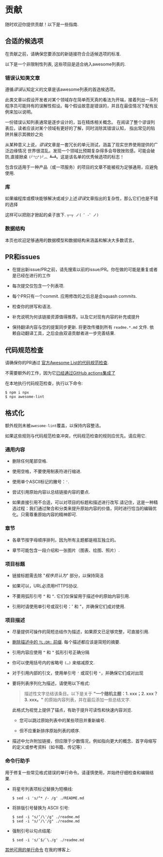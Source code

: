 # 贡献

随时欢迎你提供贡献！以下是一些指南.

## 合适的候选项

在贡献之前，请确保您要添加的新链接符合合适候选项的标准.

以下是一个非限制性列表, 这些项目是适合纳入awesome列表的.

### 错误认知类文章

遵循*谬误*认知定义的文章是该awesome列表的首选候选项。

此类文章以假设开发者对某个领域存在简单而天真的看法为开端，接着列出一系列程序员可能持有的误解性假设。每个假设故意是错误的，并且在最佳情况下配有反例来加以说明。

一份错误认知列表通常是逐步设计的，旨在精炼相关概念。
在阅读了整个谬误列表后，读者应该对某个领域有更好的了解，同时消除其错误认知， 指出常见的陷阱并展示其微妙之处


从某种意义上说，*谬误*文章是一套冗长的单元测试，涵盖了现实世界使用提供的广泛边缘情况
世界很混乱。发现一个领域比预期复杂得多会导致挫败感。可能会破防,直接掀桌 `(╯°□°)╯︵ ┻━┻`。这是该名单的优秀候选项的标志！

包含仅适用于一种产品（或一项服务）的项目的文章不能被视为足够通用，应避免使用.

### 库

如果编程库或模块能够解决或减少上述*谬误*文章指出的复杂性，那么它们也是不错的选择

这样可以把刚才掀起的桌子放下. `┬─┬ ノ( ゜-゜ノ)`

### 数据结构

本页也欢迎足够通用的数据模型和数据结构来涵盖和解决大多数谎言。

## PR和issues

- 在提出新issue/PR之前，请先搜索以前的issue/PR。你在做的可能是重复或者是已经在进行的工作

- 每次提交仅包含一个列表项.

- 每个PR只有一个commit. 应用修改的之后总是会squash commits.

- 检查你的拼写和语法.

- 补充说明为何该链接资源值得推荐。以及它对现有内容的补充或提升

- 保持翻译内容与您的提案同步更新. 将更改传播到所有 `readme.*.md` 文件. 依赖自动翻译工具，之后会由双语贡献者进一步完善结果.

##  代码规范检查

请确保你的PR通过 [官方Awesome List的代码规范检查](https://github.com/sindresorhus/awesome-lint).


不需要额外的工作，因为它[已经通过GitHub actions集成了](https://github.com/kdeldycke/awesome-falsehood/tree/main/.github/workflows)

在本地执行代码规范检查，执行以下命令:

```shell-session
$ npm i npx
$ npx awesome-lint
```

## 格式化

额外规则未被`awesome-lint`覆盖，以保持内容整洁。

如果这些规则与代码规范检查冲突，代码规范检查的规则应优先。请应用它.

### 通用内容

- 删除任何尾部空格.

- 使用空格，不要使用制表符进行缩进.

- 使用单个ASCII标记的撇号：`'`.

- 尝试引用原始内容以总结链接内容的要点.

- 如果直接引用不合适，可以对项目的标题和描述进行改写.请记住，这是一种精选过程：我们通过聚合和分类来提升原始内容的价值，同时进行恰当的编辑优化。只需尊重原始内容的精神即可.

### 章节

- 各章节按字母顺序排列，因为所有主题都是相互独立的。

- 章节可能包含一段介绍和一张图片（图表、绘图、照片）.

### 项目标题

- 链接标题需去除 "*程序员认为*" 部分，以保持简洁

- 如果可以，URL必须用HTTPS协议.

- 不要用弧形引号 `“` 和 `”`. 它们仅保留用于描述中的原始内容引用.

- 引用时请使用单引号或双引号：' 和 "，并确保它们成对使用.

### 项目描述

- 尽量提供可操作的简短总结作为描述，如果原文已足够完整，可直接引用.

- [删除描述中的
  `TL;DR:` 前缀](https://github.com/kdeldycke/awesome-iam/commit/537cbfd8beaca18d44a0962e107a6db9171a0345).
  每个描述都应该是简短的摘要.

- 引用内容应使用 `“` 和 `”` 弧形引号正确分隔

- 你可以使用括号内的省略号 `(…)` 来缩减原文.

- 对于引用内部的引文，使用单引号 `'` 或双引号 `"`，并确保它们成对出现

- 要将列表序列化为描述，请使用以下格式:


  > 描述性文字总结该条目。以下是关于 **"一个随机主题：1. xxx；2. xxx？3. xxx。"** 的原始内容列表，并在最后添加一些总结文字.

  此格式为视觉上提供了锚点，有助于提升可读性和快速内容浏览.

    - 您可以跳过原始列表中的某些项目并重新编号.

    - 但不应重新排序原始列表的顺序.

- 描述中允许附加链接，但应限于少数情况，例如指向更大的概念、首字母缩写的定义或参考资料（如书籍、传记等）.

### 命令行助手

用于修复一些常见格式错误的单行命令。请谨慎使用，并始终仔细检查和编辑结果.

- 将星号列表项标记替换为短横线:

  ```shell-session
  $ sed -i 's/^* /- /g' ./README.md
  ```

- 将排版引号替换为 ASCII 引号:

  ```shell-session
  $ sed -i "s/‘/\'/g" ./readme.md
  $ sed -i "s/’/\'/g" ./readme.md
  ```

- 强制引号以句点结尾:

  ```shell-session
  $ sed -i 's/`$/`\./g' ./readme.md
  ```

[其他可用的单行命令](https://kevin.deldycke.com/2006/12/text-date-document-processing-commands/) 在我的博客上.
